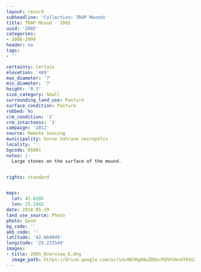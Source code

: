 ```yaml
---
layout: record
subheadline: 'Collection: TRAP Mounds'
title: TRAP Mound - 2085
uuid: '2085'
categories:
- 2000-2999
header: no
tags:
- ''

certainty: Certain
elevation: '449'
max_diameter: '7'
min_diameter: '7'
height: '0.3'
size_category: Small
surrounding_land_use: Pasture
surface_condition: Pasture
robbed: No
crm_condition: '2'
crm_intactness: '2'
campaign: '2011'
source: Remote Sensing
municipality: Gorno Sahrane necropolis
locality: ''
bgcode: DS001
notes: |-
  Large stones on the surface of the mound.


rights: standard


maps:
  lat: 42.6285
  lon: 25.2442
date: 2018-05-29
land_use_source: Photo
photo: Good
bg_code: ''
akb_code: ''
latitude: '42.664045'
longitude: '25.215549'
images:
- title: 2085_Overview_E.dng
  image_path: https://drive.google.com/uc?id=0B3Rg88wZDQscR05FUms4T016ZlE
---
```

